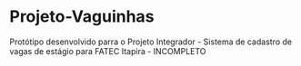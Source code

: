 # Projeto-Vaguinhas
Protótipo desenvolvido parra o Projeto Integrador - Sistema de cadastro de vagas de estágio para FATEC Itapira - INCOMPLETO
